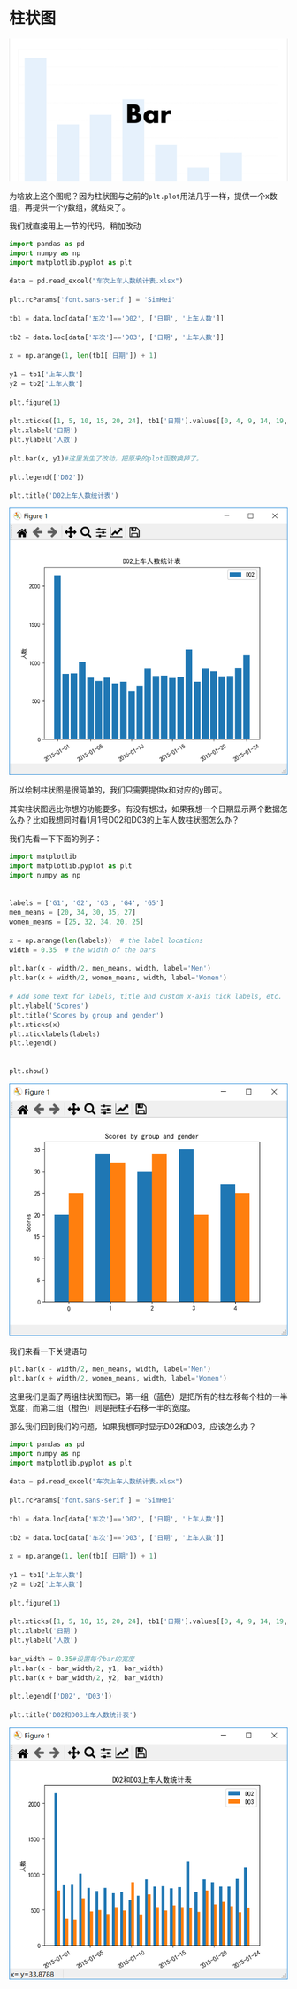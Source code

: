 # 柱状图

![image-20201030231317389](柱状图.assets/image-20201030231317389.png)

为啥放上这个图呢？因为柱状图与之前的`plt.plot`用法几乎一样，提供一个x数组，再提供一个y数组，就结束了。

我们就直接用上一节的代码，稍加改动

```python
import pandas as pd
import numpy as np
import matplotlib.pyplot as plt

data = pd.read_excel("车次上车人数统计表.xlsx")

plt.rcParams['font.sans-serif'] = 'SimHei'

tb1 = data.loc[data['车次']=='D02', ['日期', '上车人数']]

tb2 = data.loc[data['车次']=='D03', ['日期', '上车人数']]

x = np.arange(1, len(tb1['日期']) + 1)

y1 = tb1['上车人数']
y2 = tb2['上车人数']

plt.figure(1)

plt.xticks([1, 5, 10, 15, 20, 24], tb1['日期'].values[[0, 4, 9, 14, 19, 23]], rotation=30)
plt.xlabel('日期')
plt.ylabel('人数')

plt.bar(x, y1)#这里发生了改动，把原来的plot函数换掉了。

plt.legend(['D02'])

plt.title('D02上车人数统计表')
```

![image-20201030232042329](柱状图.assets/image-20201030232042329.png)

所以绘制柱状图是很简单的，我们只需要提供x和对应的y即可。



其实柱状图远比你想的功能要多。有没有想过，如果我想一个日期显示两个数据怎么办？比如我想同时看1月1号D02和D03的上车人数柱状图怎么办？

我们先看一下下面的例子：

```python
import matplotlib
import matplotlib.pyplot as plt
import numpy as np


labels = ['G1', 'G2', 'G3', 'G4', 'G5']
men_means = [20, 34, 30, 35, 27]
women_means = [25, 32, 34, 20, 25]

x = np.arange(len(labels))  # the label locations
width = 0.35  # the width of the bars

plt.bar(x - width/2, men_means, width, label='Men')
plt.bar(x + width/2, women_means, width, label='Women')

# Add some text for labels, title and custom x-axis tick labels, etc.
plt.ylabel('Scores')
plt.title('Scores by group and gender')
plt.xticks(x)
plt.xticklabels(labels)
plt.legend()


plt.show()
```

![image-20201030232952549](柱状图.assets/image-20201030232952549.png)

我们来看一下关键语句

```python
plt.bar(x - width/2, men_means, width, label='Men')
plt.bar(x + width/2, women_means, width, label='Women')
```

这里我们是画了两组柱状图而已，第一组（蓝色）是把所有的柱左移每个柱的一半宽度，而第二组（橙色）则是把柱子右移一半的宽度。

那么我们回到我们的问题，如果我想同时显示D02和D03，应该怎么办？



```python
import pandas as pd
import numpy as np
import matplotlib.pyplot as plt

data = pd.read_excel("车次上车人数统计表.xlsx")

plt.rcParams['font.sans-serif'] = 'SimHei'

tb1 = data.loc[data['车次']=='D02', ['日期', '上车人数']]

tb2 = data.loc[data['车次']=='D03', ['日期', '上车人数']]

x = np.arange(1, len(tb1['日期']) + 1)

y1 = tb1['上车人数']
y2 = tb2['上车人数']

plt.figure(1)

plt.xticks([1, 5, 10, 15, 20, 24], tb1['日期'].values[[0, 4, 9, 14, 19, 23]], rotation=30)
plt.xlabel('日期')
plt.ylabel('人数')

bar_width = 0.35#设置每个bar的宽度
plt.bar(x - bar_width/2, y1, bar_width)
plt.bar(x + bar_width/2, y2, bar_width)

plt.legend(['D02', 'D03'])

plt.title('D02和D03上车人数统计表')
```



![image-20201030233640656](柱状图.assets/image-20201030233640656.png)

